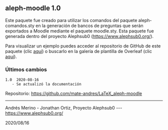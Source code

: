 ## aleph-moodle 1.0

Este paquete fue creado para utilizar los comandos del paquete aleph-comandos.sty en la generación de bancos de preguntas que serán exportados a Moodle mediante el paquete moodle.sty. Esta paquete fue generada dentro del proyecto Alephsub0 (https://www.alephsub0.org/).

Para visualizar un ejemplo puedes acceder al repositorio de GitHub de este paquete (clic [aquí](https://github.com/mate-andres/LaTeX_aleph-moodle)) o buscarlo en la galería de plantilla de Overleaf (clic [aquí](https://www.overleaf.com/latex/templates/ejemplo-de-banco-de-preguntas-para-exportar-a-moodle/nxkrctpyvzhn)).

### Últimos cambios

```
1.0  2020-08-16
   - Se actualizó la documentación
```

Repositorio:  https://github.com/mate-andres/LaTeX_aleph-moodle

________
Andrés Merino - Jonathan Ortiz,
Proyecto Alephsub0 --- https://www.alephsub0.org/

2020/08/16